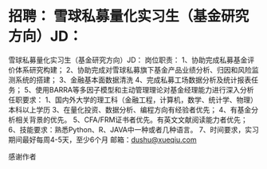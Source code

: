 # 招聘： 雪球私募量化实习生（基金研究方向）JD：

雪球私募量化实习生（基金研究方向）JD：
岗位职责：
1、协助完成私募基金评价体系研究构建；
2、协助完成对雪球私募旗下基金产品业绩分析、归因和风险监测系统的搭建；
3、金融基本面数据清洗
4、完成私募工场数据分析及统计报表任务；
5、使用BARRA等多因子模型和主动管理理论对基金经理能力进行深入分析
任职要求：
1、国内外大学的理工科（金融工程，计算机，数学、统计学、物理）本科以上学历
3、在量化投资、数据分析、编程方向有经验者优先；
4、有基金分析相关背景的优先。
5、CFA/FRM证书者优先。有英文文献阅读能力者优先；
6、技能要求：熟悉Python、R、JAVA中一种或者几种语言。
7、时间要求，实习期间最好每周4-5天，至少6个月
邮箱：dushu@xueqiu.com

感谢作者
